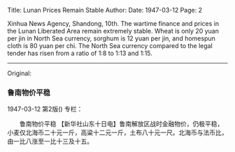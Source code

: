 Title: Lunan Prices Remain Stable
Author:
Date: 1947-03-12
Page: 2

Xinhua News Agency, Shandong, 10th. The wartime finance and prices in the Lunan Liberated Area remain extremely stable. Wheat is only 20 yuan per jin in North Sea currency, sorghum is 12 yuan per jin, and homespun cloth is 80 yuan per chi. The North Sea currency compared to the legal tender has risen from a ratio of 1:8 to 1:13 and 1:15.



<hr /> 

Original: 


### 鲁南物价平稳

1947-03-12
第2版()
专栏：

　　鲁南物价平稳
    【新华社山东十日电】鲁南解放区战时金融物价，仍极平稳，小麦仅北海币二十元一斤，高粱十二元一斤，土布八十元一尺。北海币与法币比，由一比八涨至一比十三及十五。

